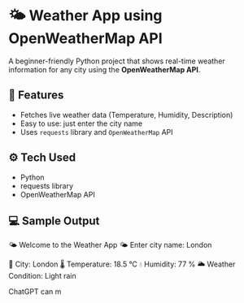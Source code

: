 # 🌤️ Weather App using OpenWeatherMap API

A beginner-friendly Python project that shows real-time weather information for any city using the **OpenWeatherMap API**.

## 🎯 Features
- Fetches live weather data (Temperature, Humidity, Description)
- Easy to use: just enter the city name
- Uses `requests` library and `OpenWeatherMap` API

## ⚙️ Tech Used
- Python
- requests library
- OpenWeatherMap API

## 💻 Sample Output
🌤️ Welcome to the Weather App 🌤️
Enter city name: London

📍 City: London
🌡️ Temperature: 18.5 °C
💧 Humidity: 77 %
🌥️ Weather Condition: Light rain





ChatGPT can m
